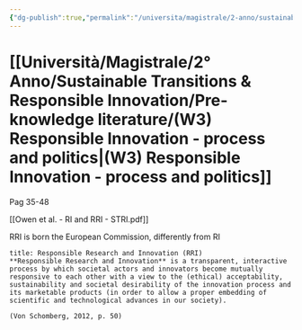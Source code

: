 ```yaml
---
{"dg-publish":true,"permalink":"/universita/magistrale/2-anno/sustainable-transitions-and-responsible-innovation/pre-knowledge-literature/w3-responsible-innovation-process-and-politics/","tags":["STRI/PreKnowledge"]}
---
```


# [[Università/Magistrale/2° Anno/Sustainable Transitions & Responsible Innovation/Pre-knowledge literature/(W3) Responsible Innovation - process and politics\|(W3) Responsible Innovation - process and politics]]

Pag 35-48

[[Owen et al. - RI and RRI - STRI.pdf]]

RRI is born the European Commission, differently from RI

```ad-Definizione
title: Responsible Research and Innovation (RRI)
**Responsible Research and Innovation** is a transparent, interactive process by which societal actors and innovators become mutually responsive to each other with a view to the (ethical) acceptability, sustainability and societal desirability of the innovation process and its marketable products (in order to allow a proper embedding of scientific and technological advances in our society).

(Von Schomberg, 2012, p. 50)

```

